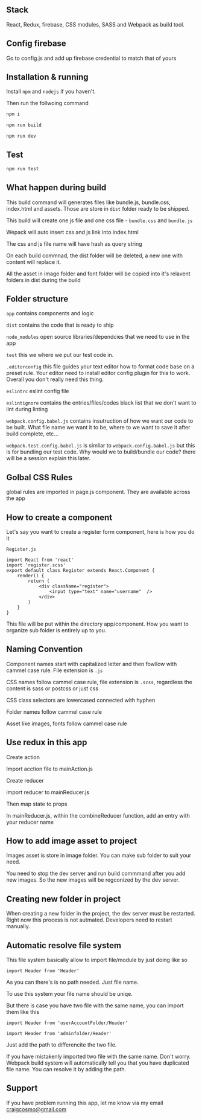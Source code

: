 
## Stack

React, Redux, firebase, CSS modules, SASS and Webpack as build tool.

## Config firebase

Go to config.js and add up firebase credential to match that of yours

## Installation & running

Install `npm` and `nodejs` if you haven't.

Then run the follwoing command

```sh
npm i
```

```sh
npm run build
```

```sh
npm run dev
```

## Test

```sh
npm run test
```


## What happen during build

This build command will generates files like bundle.js, bundle.css, index.html and assets. Those are store in `dist` folder ready to be shipped.

This build will create  one js file and one css file - `bundle.css` and `bundle.js`

Wepack will auto insert css and js link into index.html

The css and js file name will have hash as query string

On each build commnad, the dist folder will be deleted, a new one with content will replace it.

All the asset in image folder and font folder will be copied into it's relavent folders in dist during the build

## Folder structure 

`app` contains components and logic

`dist` contains the code that is ready to ship

`node_modules` open source libraries/dependcies that we need to use in the app

`test` this we where we put our test code in.

`.editorconfig` this file guides your text editor how to format code base on a preset rule. Your editor need to install editor config plugin for this to work. Overall you don't really need this thing.

`eslintrc` eslint config file

`eslintignore` contains the entries/files/codes black list that we don't want to lint during linting


`webpack.config.babel.js` contains insutruction of how we want our code to be built. What file name we want it to be, where to we want to save it after build complete, etc...

`webpack.test.config.babel.js` is simliar to `webpack.config.babel.js` but this is for bundling our test code. Why would we to build/bundle our code? there will be a session explain this later.


## Golbal CSS Rules

global rules are imported in page.js component. They are available across the app


## How to create a component

Let's say you want to create a register form component, here is how you do it

`Register.js`

```
import React from 'react'
import 'register.scss'
export default class Register extends React.Component {
	render() {
		return (
			<div className="register">
				<input type="text" name="username"  />
			</div>
		)
	}
}
```

This file will be put within the directory app/component. How you want to organize sub folder is entirely up to you.

## Naming Convention

Component names start with capitalized letter and then fowllow with cammel case rule. File extension is `.js`

CSS names follow cammel case rule, file extension is `.scss`, regardless the content is sass or postcss or just css

CSS class selectors are lowercased connected with hyphen 

Folder names follow cammel case rule

Asset like images, fonts follow cammel case rule

## Use redux in this app

Create action 

Import acction file to mainAction.js

Create reducer

import reducer to mainReducer.js

Then map state to props

In mainReducer.js, within the combineReducer function, add an entry with your reducer name

## How to add image asset to project

Images asset is store in image folder. You can make sub folder to suit your need.

You need to stop the dev server and run build commmand after you add new images. So the new images will be regconized by the dev server.

## Creating new folder in project

When creating a new folder in the project, the dev server must be restarted. Right now this process is not autmated. Developers need to restart manually.

## Automatic resolve file system

This file system basically allow to import file/module by just doing like so

`import Header from 'Header'`

As you can there's is no path needed. Just file name. 

To use this system your file name should be uniqe.

But there is case you have two file with the same name, you can import them like this

`import Header from 'userAccountFolder/Header'`

`import Header from 'adminfolder/Header'`

Just add the path to differencite the two file.

If you have mistakenly imported two file with the same name. Don't worry. Webpack build system will automatically tell you that you have duplicated file name. You can resolve it by adding the path.


## Support

If you have problem running this app, let me know via my email  craigcosmo@gmail.com








